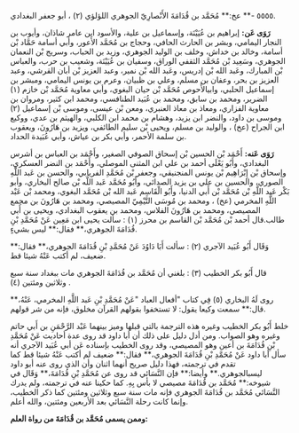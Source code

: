 ٥٥٥٥ -** عخ:** مُحَمَّد بن قُدَامَةَ الأَنْصارِيّ الجوهري اللؤلؤي (٢) ، أبو جعفر البغدادي.

**رَوَى عَن:** إبراهيم بن عُيَيْنَة، وإسماعيل بن علية، والأسود ابن عامر شاذان، وأيوب بن النجار اليمامي، وبشر بن الحارث الحافي، وحجاج بن مُحَمَّد الأَعور، وأبي أسامة حَمَّاد بْن أسامة، وخالد بن خداش، وخلف بن الوليد الجوهري، وزيد بن الحباب، وسريج بْن النعمان الجوهري، وسَعِيد بْن مُحَمَّد الثقفي الوراق، وسفيان بن عُيَيْنَة، وشعيب بن حرب، والعباس بْن المبارك، وعَبد الله بْن إدريس، وعَبد الله بْن نمير، وعبد العزيز بْن أبان القرشي، وعبد العزيز بن بحر، وعفان بن مسلم، وعلي بن ظبيان، وعرم بن يونس اليمامي، ومبشر بن إسماعيل الحلبي، وابيالأَحوص مُحَمَّد بْن حيان البغوي، وأبي معاوية مُحَمَّد بْن خازم (١) الضرير، ومحمد بن سابق، ومحمد بن عُبَيد الطنافسي، ومحمد ابن كثير، ومروان بن معاوية الفزاري، ومعاذ بن معاذ العنبري، ومعن بْن عيسى، وموسى بْن إسماعيل (٢) وموسى بن داود، والنضر ابن يزيد، وهشام بن محمد ابن الكلبي، والهيثم بن عدي، ووكيع ابن الجراح (عخ) ، والوليد بن مسلم، ويحيى بْن سليم الطائفي، ويزيد بن هَارُونَ، ويعقوب بن سلمة الأحمر، وأبي بكر بن عياش، وأبي عُبَيدة الحداد.

**رَوَى عَنه:** أَحْمَد بْن الحسين بْن إسحاق الصوفي الصغير، وأَحْمَد بن العباس بن أشرس البغدادي، وأَبُو يَعْلَى أحمد بن علي ابن المثنى الموصلي، وأَحْمَد بن النضر العسكري، وإسحاق بْن إِبْرَاهِيم بْن يونس المنجنيقي، وجعفر بْن مُحَمَّدِ الفريابي، والحسن بن عَبد اللَّهِ الصوري، والحسين بن علي بن يزيد الصدائي، وأَبُو مُحَمَّد عَبد اللَّه بْن صالح البخاري، وأبو بَكْر عَبد اللَّهِ بْن مُحَمَّد بْن أَبي الدنيا، وأَبُو الْقَاسِم عَبد الله بْن مُحَمَّد البغوي، ومحمد بْن عَبْد اللَّهِ المخرمي (عخ) ، ومحمد بن مُوسَى التَّيْمِيّ المصيصي، ومحمد بن هَارُونَ بن مجمع المصيصي، ومحمد بن هَارُونَ الفلاس، ومحمد بن يعقوب البغدادي، ويحيى بن أَبي طالب.قال أحمد بْن مُحَمَّد بْن القاسم بن محرز (١) : سألت يحيى ابن مَعِين عَنْ مُحَمَّدِ بْنِ قُدَامَةَ الجوهري،** فقال:** ليس بشيءٍ.

وَقَال أَبُو عُبَيد الآجري (٢) : سألت أَبَا دَاوُدَ عَنْ مُحَمَّدِ بْنِ قُدَامَةَ الجوهري،** فقال:** ضعيف، لم أكتب عَنْهُ شيئا قط.

قال أَبُو بكر الخطيب (٣) : بلغني أن مُحَمَّد بن قُدَامَةَ الجوهري مات ببغداد سنة سبع وثلاثين ومئتين (٤) .

روى لَهُ البخاري (٥) فِي كتاب "أفعال العباد "عَنْ مُحَمَّدِ بْنِ عَبد اللَّهِ المخرمي، عَنْهُ،** قال:** سمعت وكيعا يقول: لا تستخفوا بقولهم القرآن مخلوق، فإنه من شر قولهم.

خلط أَبُو بكر الخطيب وغيره هذه الترجمة بالتي قبلها وميز بينهما عَبْد الرَّحْمَنِ بن أَبي حاتم وغيره وهو الصواب. ومن أدل دليل على ذلك أن أبا داود قد روى عدة أحاديث عَنْ مُحَمَّدِ بْنِ قُدَامَةَ بن أعين وهو المصيصي، وقد روى الخطيب بإسناده عَن أبي عُبَيد الآجري أنه سأل أبا داود عَنْ مُحَمَّدِ بْنِ قُدَامَةَ الجوهري،** فقال:** ضعيف لم أكتب عَنْهُ شيئا قط كما تقدم في ترجمته، فهذا دليل صريح أنهما اثنان وأن الذي روى عنه أبو داود ليسبالجوهري.** وأيضا:** فإن النَّسَائي قد روى عن مُحَمَّدِ بْنِ قُدَامَةَ،** وَقَال في شيوخه:** مُحَمَّد بن قُدَامَةَ مصيصي لا بأس بِهِ. كما حكينا عنه في ترجمته، ولم يدرك النَّسَائي مُحَمَّد بن قُدَامَةَ الجوهري فإنه مات سنة سبع وثلاثين ومئتين كما ذكر الخطيب، وإنما كانت رحلة النَّسَائي بعد الأربعين ومئتين، والله أعلم.

**وممن يسمى مُحَمَّد بن قُدَامَةَ من رواة العلم:**